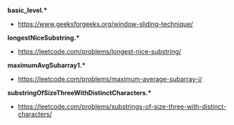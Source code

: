 **basic_level.\***
- https://www.geeksforgeeks.org/window-sliding-technique/

**longestNiceSubstring.\***
- https://leetcode.com/problems/longest-nice-substring/

**maximumAvgSubarray1.\***
- https://leetcode.com/problems/maximum-average-subarray-i/

**substringOfSizeThreeWithDistinctCharacters.\***
- https://leetcode.com/problems/substrings-of-size-three-with-distinct-characters/
